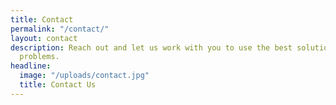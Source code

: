 ```yaml
---
title: Contact
permalink: "/contact/"
layout: contact
description: Reach out and let us work with you to use the best solutions to solve
  problems.
headline:
  image: "/uploads/contact.jpg"
  title: Contact Us
---
```


